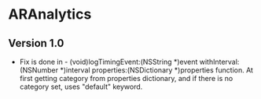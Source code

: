 # ARAnalytics

## Version 1.0

*   Fix is done in - (void)logTimingEvent:(NSString *)event
    withInterval:(NSNumber *)interval properties:(NSDictionary *)properties
    function. At first getting category from properties dictionary, and if
    there is no category set, uses "default" keyword.
 
